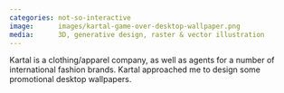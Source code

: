 ```yaml
---
categories: not-so-interactive
image:      images/kartal-game-over-desktop-wallpaper.png
media:      3D, generative design, raster & vector illustration
---
```

Kartal is a clothing/apparel company, as well as agents for a number of
international fashion brands. Kartal approached me to design some promotional
desktop wallpapers.
